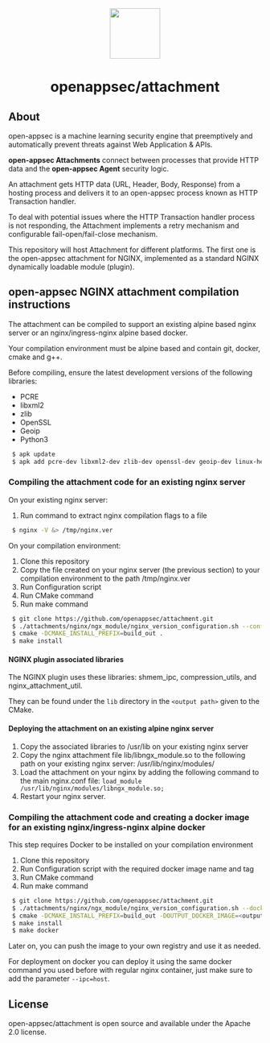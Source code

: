 <div align=center>
<img src="https://i2-s3-ui-static-content-prod-10.s3.eu-west-1.amazonaws.com/elpis/tree-no-bg-256.png" width="100" height="100"> 
<h1>openappsec/attachment</h1>
</div>

## About

open-appsec is a machine learning security engine that preemptively and automatically prevent threats against Web Application & APIs.

<strong>open-appsec Attachments</strong> connect between processes that provide HTTP data and the <strong>open-appsec Agent</strong> security logic.

An attachment gets HTTP data (URL, Header, Body, Response) from a hosting process and delivers it to an open-appsec process known as HTTP Transaction handler.

To deal with potential issues where the HTTP Transaction handler process is not responding, the Attachment implements a retry mechanism and configurable fail-open/fail-close mechanism.

This repository will host Attachment for different platforms. The first one is the open-appsec attachment for NGINX, implemented as a standard NGINX dynamically loadable module (plugin).


## open-appsec NGINX attachment compilation instructions

The attachment can be compiled to support an existing alpine based nginx server or an nginx/ingress-nginx alpine based docker.

Your compilation environment must be alpine based and contain git, docker, cmake and g++.

Before compiling, ensure the latest development versions of the following libraries:

* PCRE
* libxml2
* zlib
* OpenSSL
* Geoip
* Python3

```bash
 $ apk update
 $ apk add pcre-dev libxml2-dev zlib-dev openssl-dev geoip-dev linux-headers python3
```

### Compiling the attachment code for an existing nginx server

On your existing nginx server:
1. Run command to extract nginx compilation flags to a file

```bash
 $ nginx -V &> /tmp/nginx.ver
```

On your compilation environment:
1. Clone this repository
2. Copy the file created on your nginx server (the previous section) to your compilation environment to the path /tmp/nginx.ver
3. Run Configuration script
4. Run CMake command
5. Run make command

```bash
 $ git clone https://github.com/openappsec/attachment.git
 $ ./attachments/nginx/ngx_module/nginx_version_configuration.sh --conf /tmp/nginx.ver build_out
 $ cmake -DCMAKE_INSTALL_PREFIX=build_out .
 $ make install
```

#### NGINX plugin associated libraries
The NGINX plugin uses these libraries: shmem_ipc, compression_utils, and nginx_attachment_util.

They can be found under the `lib` directory in the `<output path>` given to the CMake.

#### Deploying the attachment on an existing alpine nginx server

1. Copy the associated libraries to /usr/lib on your existing nginx server
2. Copy the nginx attachment file lib/libngx_module.so to the following path on your existing nginx server: /usr/lib/nginx/modules/
3. Load the attachment on your nginx by adding the following command to the main nginx.conf file: 
   `load_module /usr/lib/nginx/modules/libngx_module.so;`
4. Restart your nginx server.

### Compiling the attachment code and creating a docker image for an existing nginx/ingress-nginx alpine docker

This step requires Docker to be installed on your compilation environment

1. Clone this repository
3. Run Configuration script with the required docker image name and tag
4. Run CMake command
5. Run make command

```bash
 $ git clone https://github.com/openappsec/attachment.git
 $ ./attachments/nginx/ngx_module/nginx_version_configuration.sh --docker <input docker image> build_out
 $ cmake -DCMAKE_INSTALL_PREFIX=build_out -DOUTPUT_DOCKER_IMAGE=<output docker image> .
 $ make install
 $ make docker
```

Later on, you can push the image to your own registry and use it as needed.

For deployment on docker you can deploy it using the same docker command you used before with regular nginx container, just make sure to add the parameter `--ipc=host`. 


## License    

open-appsec/attachment is open source and available under the Apache 2.0 license.
